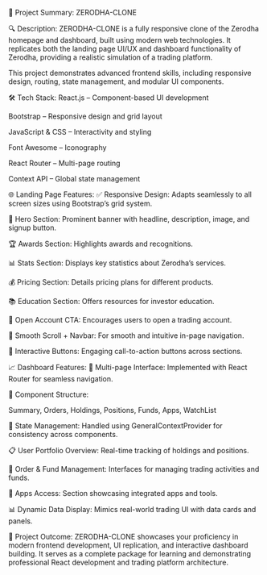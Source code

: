 🚀 Project Summary: ZERODHA-CLONE

🔍 Description:
ZERODHA-CLONE is a fully responsive clone of the Zerodha homepage and dashboard, built using modern web technologies. It replicates both the landing page UI/UX and dashboard functionality of Zerodha, providing a realistic simulation of a trading platform.

This project demonstrates advanced frontend skills, including responsive design, routing, state management, and modular UI components.

🛠️ Tech Stack:
React.js – Component-based UI development

Bootstrap – Responsive design and grid layout

JavaScript & CSS – Interactivity and styling

Font Awesome – Iconography

React Router – Multi-page routing

Context API – Global state management

🌐 Landing Page Features:
✅ Responsive Design: Adapts seamlessly to all screen sizes using Bootstrap’s grid system.

🎯 Hero Section: Prominent banner with headline, description, image, and signup button.

🏆 Awards Section: Highlights awards and recognitions.

📊 Stats Section: Displays key statistics about Zerodha’s services.

💰 Pricing Section: Details pricing plans for different products.

📚 Education Section: Offers resources for investor education.

📝 Open Account CTA: Encourages users to open a trading account.

🧭 Smooth Scroll + Navbar: For smooth and intuitive in-page navigation.

🔘 Interactive Buttons: Engaging call-to-action buttons across sections.

📈 Dashboard Features:
🧩 Multi-page Interface: Implemented with React Router for seamless navigation.

🧮 Component Structure:

Summary, Orders, Holdings, Positions, Funds, Apps, WatchList

🧠 State Management: Handled using GeneralContextProvider for consistency across components.

📋 User Portfolio Overview: Real-time tracking of holdings and positions.

💼 Order & Fund Management: Interfaces for managing trading activities and funds.

📱 Apps Access: Section showcasing integrated apps and tools.

📊 Dynamic Data Display: Mimics real-world trading UI with data cards and panels.

🎯 Project Outcome:
ZERODHA-CLONE showcases your proficiency in modern frontend development, UI replication, and interactive dashboard building. It serves as a complete package for learning and demonstrating professional React development and trading platform architecture.

